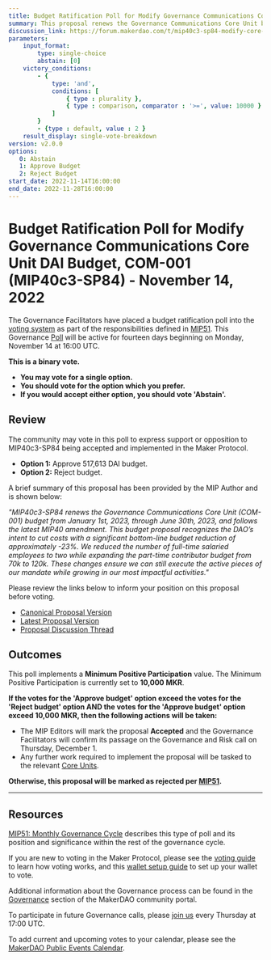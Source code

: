 ```yaml
---
title: Budget Ratification Poll for Modify Governance Communications Core Unit DAI Budget, COM-001 (MIP40c3-SP84) - November 14, 2022
summary: This proposal renews the Governance Communications Core Unit budget details and extends funding for six months from January 1st, 2023, through June 30th, 2023.
discussion_link: https://forum.makerdao.com/t/mip40c3-sp84-modify-core-unit-budget-com-001/18250
parameters:
    input_format:
        type: single-choice
        abstain: [0]
    victory_conditions:
        - {
            type: 'and',
            conditions: [
                { type : plurality },
                { type : comparison, comparator : '>=', value: 10000 }
            ]
        }
        - {type : default, value : 2 }
    result_display: single-vote-breakdown
version: v2.0.0
options:
   0: Abstain
   1: Approve Budget
   2: Reject Budget
start_date: 2022-11-14T16:00:00
end_date: 2022-11-28T16:00:00
---
```

# Budget Ratification Poll for Modify Governance Communications Core Unit DAI Budget, COM-001 (MIP40c3-SP84) - November 14, 2022

The Governance Facilitators have placed a budget ratification poll into the [voting system](https://vote.makerdao.com/polling) as part of the responsibilities defined in [MIP51](https://mips.makerdao.com/mips/details/MIP51). This Governance [Poll](https://community-development.makerdao.com/en/learn/governance/on-chain-gov) will be active for fourteen days beginning on Monday, November 14 at 16:00 UTC.

**This is a binary vote.**
- **You may vote for a single option.**
- **You should vote for the option which you prefer.**
- **If you would accept either option, you should vote 'Abstain'.**

## Review

The community may vote in this poll to express support or opposition to MIP40c3-SP84 being accepted and implemented in the Maker Protocol.

* **Option 1:** Approve 517,613 DAI budget.
* **Option 2:** Reject budget.

A brief summary of this proposal has been provided by the MIP Author and is shown below:

*"MIP40c3-SP84 renews the Governance Communications Core Unit (COM-001) budget from January 1st, 2023, through June 30th, 2023, and follows the latest MIP40 amendment. This budget proposal recognizes the DAO’s intent to cut costs with a significant bottom-line budget reduction of approximately -23%. We reduced the number of full-time salaried employees to two while expanding the part-time contributor budget from 70k to 120k. These changes ensure we can still execute the active pieces of our mandate while growing in our most impactful activities."*

Please review the links below to inform your position on this proposal before voting.
* [Canonical Proposal Version](https://github.com/makerdao/mips/blob/bfb6376901d08a9f83e98cc8af71f5211dc4682c/MIP40/MIP40c3-Subproposals/MIP40c3-SP84.md)
* [Latest Proposal Version](https://mips.makerdao.com/mips/details/MIP40c3SP84)
* [Proposal Discussion Thread](https://forum.makerdao.com/t/mip40c3-sp84-modify-core-unit-budget-com-001/18250)

## Outcomes

This poll implements a **Minimum Positive Participation** value. The Minimum Positive Participation is currently set to **10,000 MKR**.

**If the votes for the 'Approve budget' option exceed the votes for the 'Reject budget' option AND the votes for the 'Approve budget' option exceed 10,000 MKR, then the following actions will be taken:**
* The MIP Editors will mark the proposal **Accepted** and the Governance Facilitators will confirm its passage on the Governance and Risk call on Thursday, December 1. 
* Any further work required to implement the proposal will be tasked to the relevant [Core Units](https://mips.makerdao.com/mips/details/MIP38#mip38c2-core-unit-state).

**Otherwise, this proposal will be marked as rejected per [MIP51](https://mips.makerdao.com/mips/details/MIP51#mip51c2-ratification-poll).**

---

## Resources

[MIP51: Monthly Governance Cycle](https://mips.makerdao.com/mips/details/MIP51) describes this type of poll and its position and significance within the rest of the governance cycle.

If you are new to voting in the Maker Protocol, please see the [voting guide](https://community-development.makerdao.com/en/learn/governance/how-voting-works/) to learn how voting works, and this [wallet setup guide](https://community-development.makerdao.com/en/learn/governance/voting-setup/) to set up your wallet to vote.

Additional information about the Governance process can be found in the [Governance](https://community-development.makerdao.com/en/learn/governance) section of the MakerDAO community portal.

To participate in future Governance calls, please [join us](https://github.com/makerdao/community/tree/master/governance/governance-and-risk-meetings) every Thursday at 17:00 UTC.

To add current and upcoming votes to your calendar, please see the [MakerDAO Public Events Calendar](https://calendar.google.com/calendar/embed?src=makerdao.com_3efhm2ghipksegl009ktniomdk%40group.calendar.google.com&ctz=UTC&mode=week&showCalendars=0&showPrint=0).